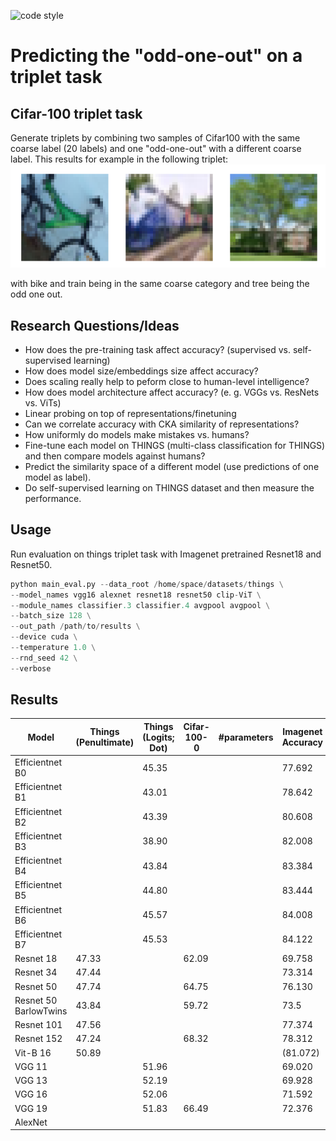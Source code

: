 ![code style](https://img.shields.io/badge/code%20style-black-black)
# Predicting the "odd-one-out" on a triplet task

## Cifar-100 triplet task
Generate triplets by combining two samples of Cifar100 with the same coarse label (20 labels) and one "odd-one-out" 
with a different coarse label. This results for example in the following triplet:
![](images/cifar_triplet_0.png)

with bike and train being in the same coarse category and tree being the odd one out.


## Research Questions/Ideas
* How does the pre-training task affect accuracy? (supervised vs. self-supervised learning)
* How does model size/embeddings size affect accuracy?
* Does scaling really help to peform close to human-level intelligence?
* How does model architecture affect accuracy? (e. g. VGGs vs. ResNets vs. ViTs)
* Linear probing on top of representations/finetuning
* Can we correlate accuracy with CKA similarity of representations?
* How uniformly do models make mistakes vs. humans?
* Fine-tune each model on THINGS (multi-class classification for THINGS) and then compare models against humans?
* Predict the similarity space of a different model (use predictions of one model as label).
* Do self-supervised learning on THINGS dataset and then measure the performance.

## Usage

Run evaluation on things triplet task with Imagenet pretrained Resnet18 and Resnet50.

```python
python main_eval.py --data_root /home/space/datasets/things \
--model_names vgg16 alexnet resnet18 resnet50 clip-ViT \
--module_names classifier.3 classifier.4 avgpool avgpool \
--batch_size 128 \
--out_path /path/to/results \
--device cuda \
--temperature 1.0 \
--rnd_seed 42 \
--verbose
```

## Results
| Model                 | Things (Penultimate) | Things (Logits; Dot) | Cifar-100-0 | #parameters | Imagenet Accuracy |
|-----------------------|----------------------|----------------------|-------------|-------------|-------------------|
| Efficientnet B0       |                      | 45.35                |             |             | 77.692            |
| Efficientnet B1       |                      | 43.01                |             |             | 78.642            |
| Efficientnet B2       |                      | 43.39                |             |             | 80.608            |
| Efficientnet B3       |                      | 38.90                |             |             | 82.008            |
| Efficientnet B4       |                      | 43.84                |             |             | 83.384            |
| Efficientnet B5       |                      | 44.80                |             |             | 83.444            |
| Efficientnet B6       |                      | 45.57                |             |             | 84.008            |
| Efficientnet B7       |                      | 45.53                |             |             | 84.122            |
| Resnet 18             | 47.33                |                      | 62.09       |             | 69.758            |
| Resnet 34             | 47.44                |                      |             |             | 73.314            |
| Resnet 50             | 47.74                |                      | 64.75       |             | 76.130            |
| Resnet 50 BarlowTwins | 43.84                |                      | 59.72       |             | 73.5              |
| Resnet 101            | 47.56                |                      |             |             | 77.374            |
| Resnet 152            | 47.24                |                      | 68.32       |             | 78.312            |
| Vit-B 16              | 50.89                |                      |             |             | (81.072)          |
| VGG 11                |                      | 51.96                |             |             | 69.020            |
| VGG 13                |                      | 52.19                |             |             | 69.928            |
| VGG 16                |                      | 52.06                |             |             | 71.592            |
| VGG 19                |                      | 51.83                | 66.49       |             | 72.376            |
| AlexNet               |                      |                      |             |             |                   |
